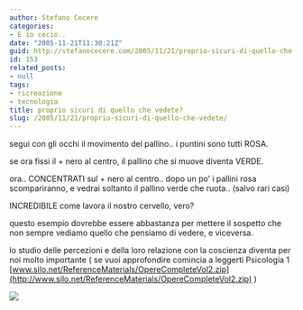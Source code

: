```yaml
---
author: Stefano Cecere
categories:
- E io cecio..
date: "2005-11-21T11:30:21Z"
guid: http://stefanocecere.com/2005/11/21/proprio-sicuri-di-quello-che-vedete/
id: 153
related_posts:
- null
tags:
- ricreazione
- tecnologia
title: proprio sicuri di quello che vedete?
slug: /2005/11/21/proprio-sicuri-di-quello-che-vedete/
---
```


segui con gli occhi il movimento del pallino.. i puntini sono tutti ROSA.
  
se ora fissi il + nero al centro, il pallino che si muove diventa VERDE.
  
ora.. CONCENTRATI sul + nero al centro.. dopo un po&#8217; i pallini rosa scompariranno, e vedrai soltanto il pallino verde che ruota.. (salvo rari casi)

INCREDIBILE come lavora il nostro cervello, vero?

questo esempio dovrebbe essere abbastanza per mettere il sospetto che non sempre vediamo quello che pensiamo di vedere, e viceversa.
  
lo studio delle percezioni e della loro relazione con la coscienza diventa per noi molto importante ( se vuoi approfondire comincia a leggerti Psicologia 1 [www.silo.net/ReferenceMaterials/OpereCompleteVol2.zip](http://www.silo.net/ReferenceMaterials/OpereCompleteVol2.zip) )

![](/wp-content/illusionottica.gif)